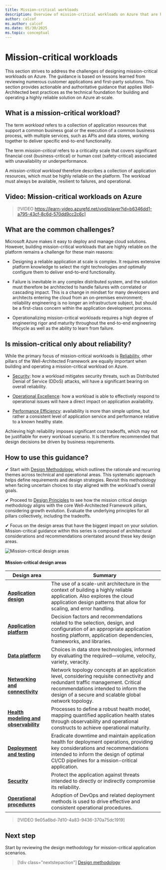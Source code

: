 ```yaml
---
title: Mission-critical workloads
description: Overview of mission-critical workloads on Azure that are highly reliable.
author: calcof
ms.author: calcof
ms.date: 05/30/2025
ms.topic: conceptual
---
```


# Mission-critical workloads

This section strives to address the challenges of designing mission-critical workloads on Azure. The guidance is based on lessons learned from reviewing numerous customer applications and first-party solutions. This section provides actionable and authoritative guidance that applies Well-Architected best practices as the technical foundation for building and operating a highly reliable solution on Azure at-scale.

## What is a mission-critical workload?

The term *workload* refers to a collection of application resources that support a common business goal or the execution of a common business process, with multiple services, such as APIs and data stores, working together to deliver specific end-to-end functionality.

The term *mission-critical* refers to a criticality scale that covers significant financial cost (business-critical) or human cost (safety-critical) associated with unavailability or underperformance.

A *mission-critical workload* therefore describes a collection of application resources, which must be highly reliable on the platform. The workload must always be available, resilient to failures, and operational.

## Video: Mission-critical workloads on Azure

> [!VIDEO https://learn-video.azurefd.net/vod/player?id=b6346dd1-a795-43cf-8c6d-570dd9cc2c6c]

## What are the common challenges?

Microsoft Azure makes it easy to deploy and manage cloud solutions. However, building mission-critical workloads that are highly reliable on the platform remains a challenge for these main reasons:

- Designing a reliable application at scale is complex. It requires extensive platform knowledge to select the right technologies *and* optimally configure them to deliver end-to-end functionality.

- Failure is inevitable in any complex distributed system, and the solution must therefore be architected to handle failures with correlated or cascading impact. This is a change in mindset for many developers and architects entering the cloud from an on-premises environment; reliability engineering is no longer an infrastructure subject, but should be a first-class concern within the application development process.

- Operationalizing mission-critical workloads requires a high degree of engineering rigor and maturity throughout the end-to-end engineering lifecycle as well as the ability to learn from failure.

## Is mission-critical only about reliability?

While the primary focus of mission-critical workloads is [Reliability](/azure/well-architected/#reliability), other pillars of the Well-Architected Framework are equally important when building and operating a mission-critical workload on Azure.  

- [Security](/azure/well-architected/security/): how a workload mitigates security threats, such as Distributed Denial of Service (DDoS) attacks, will have a significant bearing on overall reliability.

- [Operational Excellence](/azure/well-architected/devops/): how a workload is able to effectively respond to operational issues will have a direct impact on application availability. 

- [Performance Efficiency](/azure/well-architected/scalability/): availability is more than simple uptime, but rather a consistent level of application service and performance relative to a known healthy state.

Achieving high reliability imposes significant cost tradeoffs, which may not be justifiable for every workload scenario. It is therefore recommended that design decisions be driven by business requirements.

## How to use this guidance?

✔ Start with [Design Methodology](./mission-critical-design-methodology.md), which outlines the rationale and recurring themes across technical and operational areas. This systematic approach helps define requirements and design strategies. Revisit this methodology when facing uncertain choices to stay aligned with the workload's overall goals. 

✔ Proceed to [Design Principles](./mission-critical-design-principles.md) to see how the mission critical design methodology aligns with the core Well-Architected Framework pillars, considering growth evolution. Evaluate the underlying principles for all pillars collectively, including the tradeoffs.

✔ Focus on the design areas that have the biggest impact on your solution. Mission-critical guidance within this series is composed of architectural considerations and recommendations orientated around these key design areas.

![Mission-critical design areas](./images/mission-critical-design-areas.svg "Mission-critical design areas")

#### Mission-critical design areas

|Design area|Summary|
|---|---|
|[**Application design**](mission-critical-application-design.md)|The use of a scale-unit architecture in the context of building a highly reliable application. Also explores the cloud application design patterns that allow for scaling, and error handling.|
|[**Application platform**](mission-critical-application-platform.md)| Decision factors and recommendations related to the selection, design, and configuration of an appropriate application hosting platform, application dependencies, frameworks, and libraries.|
|[**Data platform**](mission-critical-data-platform.md)|Choices in data store technologies, informed by evaluating the required&mdash;volume, velocity, variety, veracity. |
|[**Networking and connectivity**](mission-critical-networking-connectivity.md)|Network topology concepts at an application level, considering requisite connectivity and redundant traffic management. Critical recommendations intended to inform the design of a secure and scalable global network topology.|
|[**Health modeling and observability**](mission-critical-health-modeling.md)|Processes to define a robust health model, mapping quantified application health states through observability and operational constructs to achieve operational maturity.|
|[**Deployment and testing**](mission-critical-deployment-testing.md)| Eradicate downtime and maintain application health for deployment operations, providing key considerations and recommendations intended to inform the design of optimal CI/CD pipelines for a mission-critical application.|
|[**Security**](mission-critical-security.md)|Protect the application against threats intended to directly or indirectly compromise its reliability.|
|[**Operational procedures**](mission-critical-operational-procedures.md)|Adoption of DevOps and related deployment methods is used to drive effective and consistent operational procedures.|

> [!VIDEO 9e05a6bd-7d10-4a83-9436-370a75dc1919]

## Next step

Start by reviewing the design methodology for mission-critical application scenarios.

> [!div class="nextstepaction"]
> [Design methodology](mission-critical-design-methodology.md)
